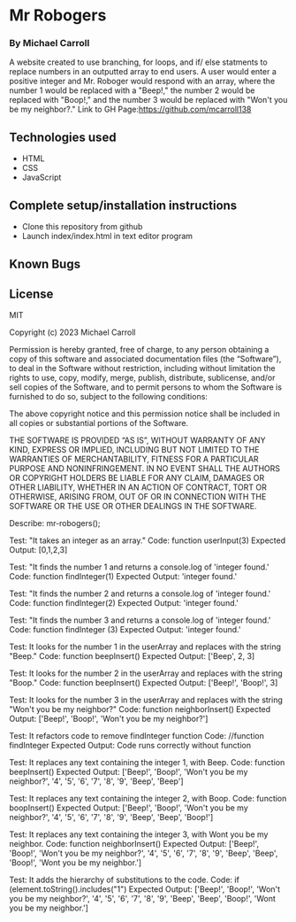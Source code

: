 # **Mr Robogers**

### By Michael Carroll

A website created to use branching, for loops, and if/ else statments to replace numbers in an outputted array to end users. A user would enter a positive integer and Mr. Roboger would respond with an array, where the number 1 would be replaced with a "Beep!," the number 2 would be replaced with "Boop!," and the number 3 would be replaced with "Won't you be my neighbor?." Link to GH Page:https://github.com/mcarroll138

## Technologies used 
- HTML
- CSS
- JavaScript

## Complete setup/installation instructions 
- Clone this repository from github
- Launch index/index.html in text editor program

## Known Bugs

## License
MIT

Copyright (c) 2023 Michael Carroll

Permission is hereby granted, free of charge, to any person obtaining a copy of this software and associated documentation files (the “Software”), to deal in the Software without restriction, including without limitation the rights to use, copy, modify, merge, publish, distribute, sublicense, and/or sell copies of the Software, and to permit persons to whom the Software is furnished to do so, subject to the following conditions:

The above copyright notice and this permission notice shall be included in all copies or substantial portions of the Software.

THE SOFTWARE IS PROVIDED “AS IS”, WITHOUT WARRANTY OF ANY KIND, EXPRESS OR IMPLIED, INCLUDING BUT NOT LIMITED TO THE WARRANTIES OF MERCHANTABILITY, FITNESS FOR A PARTICULAR PURPOSE AND NONINFRINGEMENT. IN NO EVENT SHALL THE AUTHORS OR COPYRIGHT HOLDERS BE LIABLE FOR ANY CLAIM, DAMAGES OR OTHER LIABILITY, WHETHER IN AN ACTION OF CONTRACT, TORT OR OTHERWISE, ARISING FROM, OUT OF OR IN CONNECTION WITH THE SOFTWARE OR THE USE OR OTHER DEALINGS IN THE SOFTWARE.

Describe: mr-robogers();

Test: "It takes an integer as an array." Code: function userInput(3) Expected Output: [0,1,2,3]

Test: "It finds the number 1 and returns a console.log of 'integer found.' Code: function findInteger(1) Expected Output: 'integer found.'

Test: "It finds the number 2 and returns a console.log of 'integer found.' Code: function findInteger(2) Expected Output: 'integer found.'

Test: "It finds the number 3 and returns a console.log of 'integer found.' Code: function findInteger (3) Expected Output: 'integer found.'

Test: It looks for the number 1 in the userArray and replaces with the string "Beep." Code: function beepInsert() Expected Output: ['Beep', 2, 3]

Test: It looks for the number 2 in the userArray and replaces with the string "Boop." Code: function beepInsert() Expected Output: ['Beep!', 'Boop!', 3]

Test: It looks for the number 3 in the userArray and replaces with the string "Won't you be my neighbor?" Code: function neighborInsert() Expected Output: ['Beep!', 'Boop!', 'Won't you be my neighbor?']

Test: It refactors code to remove findInteger function Code: //function findInteger Expected Output: Code runs correctly without function

Test: It replaces any text containing the integer 1, with Beep. Code: function beepInsert() Expected Output: ['Beep!', 'Boop!', 'Won't you be my neighbor?', '4', '5', '6', '7', '8', '9', 'Beep', 'Beep']

Test: It replaces any text containing the integer 2, with Boop. Code: function boopInsert() Expected Output: ['Beep!', 'Boop!', 'Won't you be my neighbor?', '4', '5', '6', '7', '8', '9', 'Beep', 'Beep', 'Boop!']

Test: It replaces any text containing the integer 3, with Wont you be my neighbor. Code: function neighborInsert() Expected Output: ['Beep!', 'Boop!', 'Won't you be my neighbor?', '4', '5', '6', '7', '8', '9', 'Beep', 'Beep', 'Boop!', 'Wont you be my neighbor.']

Test: It adds the hierarchy of substitutions to the code. Code: if (element.toString().includes("1") Expected Output: ['Beep!', 'Boop!', 'Won't you be my neighbor?', '4', '5', '6', '7', '8', '9', 'Beep', 'Beep', 'Boop!', 'Wont you be my neighbor.']